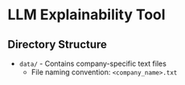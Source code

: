 # LLM Explainability Tool

## Directory Structure
- `data/` - Contains company-specific text files
  - File naming convention: `<company_name>.txt`

   